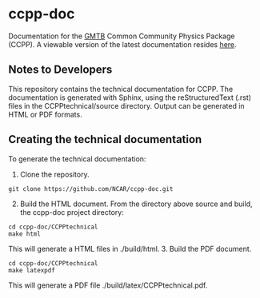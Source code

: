 # ccpp-doc
Documentation for the [GMTB](http://www.dtcenter.org/GMTB/html/) Common Community Physics Package (CCPP).
A viewable version of the latest documentation resides
[here](https://dtcenter.org/community-code/common-community-physics-package-ccpp/documentation).

## Notes to Developers
This repository contains the technical documentation for CCPP. The documentation is generated with
Sphinx, using the reStructuredText (.rst) files in the CCPPtechnical/source directory.  Output can
be generated in HTML or PDF formats.

## Creating the technical documentation

To generate the technical documentation:

1. Clone the repository.
```
git clone https://github.com/NCAR/ccpp-doc.git
```
2. Build the HTML document.
From the directory above source and build, the ccpp-doc project directory:
```
cd ccpp-doc/CCPPtechnical
make html
```
This will generate a HTML files in ./build/html.
3.  Build the PDF document.
```
cd ccpp-doc/CCPPtechnical
make latexpdf
```
This will generate a PDF file ./build/latex/CCPPtechnical.pdf.
